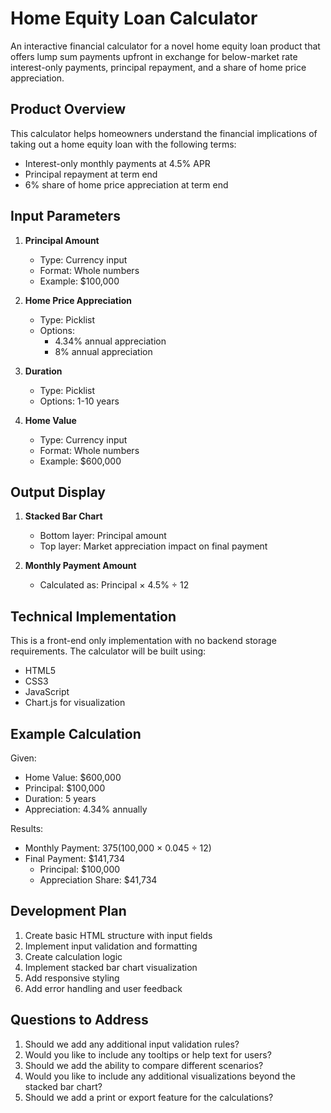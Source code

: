 # Home Equity Loan Calculator

An interactive financial calculator for a novel home equity loan product that offers lump sum payments upfront in exchange for below-market rate interest-only payments, principal repayment, and a share of home price appreciation.

## Product Overview

This calculator helps homeowners understand the financial implications of taking out a home equity loan with the following terms:
- Interest-only monthly payments at 4.5% APR
- Principal repayment at term end
- 6% share of home price appreciation at term end

## Input Parameters

1. **Principal Amount**
   - Type: Currency input
   - Format: Whole numbers
   - Example: $100,000

2. **Home Price Appreciation**
   - Type: Picklist
   - Options:
     - 4.34% annual appreciation
     - 8% annual appreciation

3. **Duration**
   - Type: Picklist
   - Options: 1-10 years

4. **Home Value**
   - Type: Currency input
   - Format: Whole numbers
   - Example: $600,000

## Output Display

1. **Stacked Bar Chart**
   - Bottom layer: Principal amount
   - Top layer: Market appreciation impact on final payment

2. **Monthly Payment Amount**
   - Calculated as: Principal × 4.5% ÷ 12

## Technical Implementation

This is a front-end only implementation with no backend storage requirements. The calculator will be built using:
- HTML5
- CSS3
- JavaScript
- Chart.js for visualization

## Example Calculation

Given:
- Home Value: $600,000
- Principal: $100,000
- Duration: 5 years
- Appreciation: 4.34% annually

Results:
- Monthly Payment: $375 ($100,000 × 0.045 ÷ 12)
- Final Payment: $141,734
  - Principal: $100,000
  - Appreciation Share: $41,734

## Development Plan

1. Create basic HTML structure with input fields
2. Implement input validation and formatting
3. Create calculation logic
4. Implement stacked bar chart visualization
5. Add responsive styling
6. Add error handling and user feedback

## Questions to Address

1. Should we add any additional input validation rules?
2. Would you like to include any tooltips or help text for users?
3. Should we add the ability to compare different scenarios?
4. Would you like to include any additional visualizations beyond the stacked bar chart?
5. Should we add a print or export feature for the calculations? 